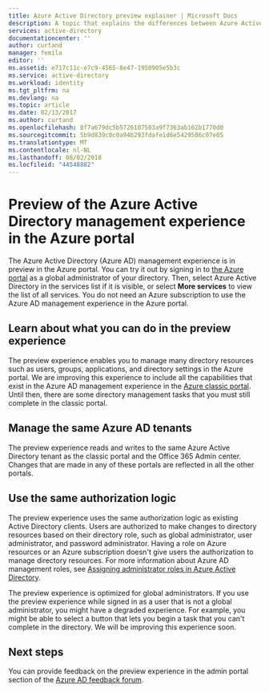 ```yaml
---
title: Azure Active Directory preview explainer | Microsoft Docs
description: A topic that explains the differences between Azure Active Directory in the classic portal and the Azure Active Directory preview in the Azure portal.
services: active-directory
documentationcenter: ''
author: curtand
manager: femila
editor: ''
ms.assetid: e717c11c-e7c9-4565-8e47-1950905e5b3c
ms.service: active-directory
ms.workload: identity
ms.tgt_pltfrm: na
ms.devlang: na
ms.topic: article
ms.date: 02/13/2017
ms.author: curtand
ms.openlocfilehash: 8f7a679dc5b5726107503a9f7363ab162b1770d0
ms.sourcegitcommit: 5b9d839c0c0a94b293fdafe1d6e5429506c07e05
ms.translationtype: MT
ms.contentlocale: nl-NL
ms.lasthandoff: 08/02/2018
ms.locfileid: "44548882"
---
```

# <a name="preview-of-the-azure-active-directory-management-experience-in-the-azure-portal"></a>Preview of the Azure Active Directory management experience in the Azure portal
The Azure Active Directory (Azure AD) management experience is in preview in the Azure portal. You can try it out by signing in to [the Azure portal](https://portal.azure.com) as a global administrator of your directory. Then, select Azure Active Directory in the services list if it is visible, or select **More services** to view the list of all services. You do not need an Azure subscription to use the Azure AD management experience in the Azure portal.

## <a name="learn-about-what-you-can-do-in-the-preview-experience"></a>Learn about what you can do in the preview experience
The preview experience enables you to manage many directory resources such as users, groups,  applications, and directory settings in the Azure portal. We are improving this experience to include all the capabilities that exist in the Azure AD management experience in the [Azure classic portal](https://manage.windowsazure.com). Until then, there are some directory management tasks that you must still complete in the classic portal.

## <a name="manage-the-same-azure-ad-tenants"></a>Manage the same Azure AD tenants
The preview experience reads and writes to the same Azure Active Directory tenant as the classic portal and the Office 365 Admin center. Changes that are made in any of these portals are reflected in all the other portals.

## <a name="use-the-same-authorization-logic"></a>Use the same authorization logic
The preview experience uses the same authorization logic as existing Active Directory clients. Users are authorized to make changes to directory resources based on their directory role, such as global administrator, user administrator, and password administrator. Having a role on Azure resources or an Azure subscription doesn't give users the authorization to manage directory resources. For more information about Azure AD management roles, see [Assigning administrator roles in Azure Active Directory](active-directory-assign-admin-roles.md).

The preview experience is optimized for global administrators. If you use the preview experience while signed in as a user that is not a global administrator, you might have a degraded experience. For example, you might be able to select a button that lets you begin a task that you can't complete in the directory. We will be improving this experience soon.

## <a name="next-steps"></a>Next steps
You can provide feedback on the preview experience in the admin portal section of the [Azure AD feedback forum](https://social.msdn.microsoft.com/Forums/home?forum=WindowsAzureAD&filter=alltypes&sort=lastpostdesc).
